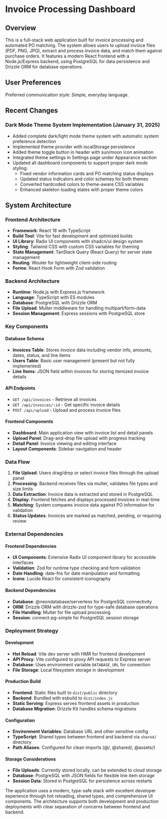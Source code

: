 # Invoice Processing Dashboard

## Overview

This is a full-stack web application built for invoice processing and automated PO matching. The system allows users to upload invoice files (PDF, PNG, JPG), extract and process invoice data, and match them against purchase orders. It features a modern React frontend with a Node.js/Express backend, using PostgreSQL for data persistence and Drizzle ORM for database operations.

## User Preferences

Preferred communication style: Simple, everyday language.

## Recent Changes

### Dark Mode Theme System Implementation (January 31, 2025)
- Added complete dark/light mode theme system with automatic system preference detection
- Implemented theme provider with localStorage persistence
- Added theme toggle button in header with sun/moon icon animation
- Integrated theme settings in Settings page under Appearance section
- Updated all dashboard components to support proper dark mode styling:
  - Fixed vendor information cards and PO matching status displays
  - Updated status indicators and color schemes for both themes
  - Converted hardcoded colors to theme-aware CSS variables
  - Enhanced skeleton loading states with proper theme colors

## System Architecture

### Frontend Architecture
- **Framework**: React 18 with TypeScript
- **Build Tool**: Vite for fast development and optimized builds
- **UI Library**: Radix UI components with shadcn/ui design system
- **Styling**: Tailwind CSS with custom CSS variables for theming
- **State Management**: TanStack Query (React Query) for server state management
- **Routing**: Wouter for lightweight client-side routing
- **Forms**: React Hook Form with Zod validation

### Backend Architecture
- **Runtime**: Node.js with Express.js framework
- **Language**: TypeScript with ES modules
- **Database**: PostgreSQL with Drizzle ORM
- **File Upload**: Multer middleware for handling multipart/form-data
- **Session Management**: Express sessions with PostgreSQL store

### Key Components

#### Database Schema
- **Invoices Table**: Stores invoice data including vendor info, amounts, dates, status, and line items
- **Users Table**: Basic user management (present but not fully implemented)
- **Line Items**: JSON field within invoices for storing itemized invoice details

#### API Endpoints
- `GET /api/invoices` - Retrieve all invoices
- `GET /api/invoices/:id` - Get specific invoice details
- `POST /api/upload` - Upload and process invoice files

#### Frontend Components
- **Dashboard**: Main application view with invoice list and detail panels
- **Upload Panel**: Drag-and-drop file upload with progress tracking
- **Detail Panel**: Invoice viewing and editing interface
- **Layout Components**: Sidebar navigation and header

### Data Flow

1. **File Upload**: Users drag/drop or select invoice files through the upload panel
2. **Processing**: Backend receives files via multer, validates file types and size limits
3. **Data Extraction**: Invoice data is extracted and stored in PostgreSQL
4. **Display**: Frontend fetches and displays processed invoices in real-time
5. **Matching**: System compares invoice data against PO information for validation
6. **Status Updates**: Invoices are marked as matched, pending, or requiring review

### External Dependencies

#### Frontend Dependencies
- **UI Components**: Extensive Radix UI component library for accessible interfaces
- **Validation**: Zod for runtime type checking and form validation
- **Date Handling**: date-fns for date manipulation and formatting
- **Icons**: Lucide React for consistent iconography

#### Backend Dependencies
- **Database**: @neondatabase/serverless for PostgreSQL connectivity
- **ORM**: Drizzle ORM with drizzle-zod for type-safe database operations
- **File Handling**: Multer for file upload processing
- **Session**: connect-pg-simple for PostgreSQL session storage

### Deployment Strategy

#### Development
- **Hot Reload**: Vite dev server with HMR for frontend development
- **API Proxy**: Vite configured to proxy API requests to Express server
- **Database**: Uses environment variable `DATABASE_URL` for connection
- **File Storage**: Local filesystem storage in development

#### Production Build
- **Frontend**: Static files built to `dist/public` directory
- **Backend**: Bundled with esbuild to `dist/index.js`
- **Static Serving**: Express serves frontend assets in production
- **Database Migration**: Drizzle Kit handles schema migrations

#### Configuration
- **Environment Variables**: Database URL and other sensitive config
- **TypeScript**: Shared types between frontend and backend via `shared/` directory
- **Path Aliases**: Configured for clean imports (@/, @shared/, @assets/)

#### Storage Considerations
- **File Uploads**: Currently stored locally, can be extended to cloud storage
- **Database**: PostgreSQL with JSON fields for flexible line item storage
- **Session Data**: Stored in PostgreSQL for persistence across restarts

The application uses a modern, type-safe stack with excellent developer experience through hot reloading, shared types, and comprehensive UI components. The architecture supports both development and production deployments with clear separation of concerns between frontend and backend.